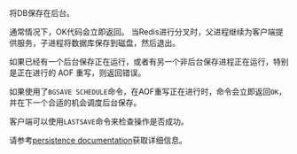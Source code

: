 将DB保存在后台。

通常情况下，OK代码会立即返回。
当Redis进行分叉时，父进程继续为客户端提供服务，子进程将数据库保存到磁盘，然后退出。

如果已经有一个后台保存正在运行，或者有另一个非后台保存进程正在运行，特别是正在进行的 AOF 重写，则返回错误。

如果使用了`BGSAVE SCHEDULE`命令，在AOF重写正在进行时，命令会立即返回`OK`，并在下一个合适的机会调度后台保存。

客户端可以使用`LASTSAVE`命令来检查操作是否成功。

请参考[persistence documentation][tp]获取详细信息。

[tp]: /topics/persistence

